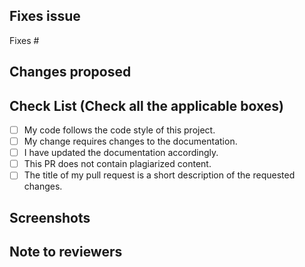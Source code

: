## Fixes issue
<!-- If your PR fixes an open issue, use `Fixes #ISSUE_NUMBER` to link your PR with the issue. -->
Fixes #

## Changes proposed
<!-- List all the proposed changes in your PR -->

## Check List (Check all the applicable boxes) 
- [ ] My code follows the code style of this project.
- [ ] My change requires changes to the documentation.
- [ ] I have updated the documentation accordingly.
- [ ] This PR does not contain plagiarized content.
- [ ] The title of my pull request is a short description of the requested changes.

## Screenshots
<!-- Add all the screenshots which support your changes -->

## Note to reviewers
<!-- Add notes to reviewers if applicable -->
